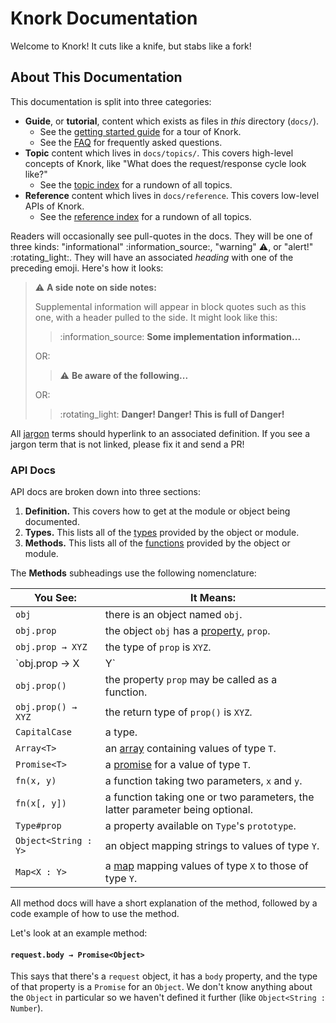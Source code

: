 # Knork Documentation

Welcome to Knork! It cuts like a knife, but stabs like a fork!

## About This Documentation

This documentation is split into three categories:

* **Guide**, or **tutorial**, content which exists as files in _this_ 
  directory (`docs/`).
  * See the [getting started guide][guide-getting-started] for a tour of Knork.
  * See the [FAQ][guide-faq] for frequently asked questions.
* **Topic** content which lives in `docs/topics/`. This covers high-level
  concepts of Knork, like "What does the request/response cycle look like?"
  * See the [topic index][topic-index] for a rundown of all topics.
* **Reference** content which lives in `docs/reference`. This covers low-level
  APIs of Knork.
  * See the [reference index][ref-index] for a rundown of all topics.

Readers will occasionally see pull-quotes in the docs. They will be one of
three kinds: "informational" :information\_source:, "warning" :warning:, or
"alert!" :rotating\_light:. They will have an associated _heading_ with one
of the preceding emoji. Here's how it looks:

> :warning: **A side note on side notes:**
>
> Supplemental information will appear in block quotes such as this one, with
> a header pulled to the side. It might look like this:
>
> > :information\_source: **Some implementation information...**
>
> OR:
>
> > :warning: **Be aware of the following...**
>
> OR:
>
> > :rotating\_light: **Danger! Danger! This is full of Danger!**

All [jargon][def-jargon] terms should hyperlink to an associated definition. If
you see a jargon term that is not linked, please fix it and send a PR!

### API Docs

API docs are broken down into three sections:

1. **Definition.** This covers how to get at the module or object being
   documented.
2. **Types.** This lists all of the [types][def-types] provided by the object
   or module.
3. **Methods.** This lists all of the [functions][def-functions] provided by
   the object or module.

The **Methods** subheadings use the following nomenclature:

| **You See:**         | **It Means:**                                                                 |
| -------------------- | ----------------------------------------------------------------------------- |
| `obj`                | there is an object named `obj`.                                               |
| `obj.prop`           | the object `obj` has a [property][def-property], `prop`.                      |
| `obj.prop → XYZ`     | the type of `prop` is `XYZ`.                                                  |
| `obj.prop → X | Y`   | the type of `prop` is _either_ `X` **or** `Y`.                                |
| `obj.prop()`         | the property `prop` may be called as a function.                              |
| `obj.prop() → XYZ`   | the return type of `prop()` is `XYZ`.                                         |
| `CapitalCase`        | a type.                                                                       |
| `Array<T>`           | an [array][def-array] containing values of type `T`.                          |
| `Promise<T>`         | a [promise][def-promise] for a value of type `T`.                             |
| `fn(x, y)`           | a function taking two parameters, `x` and `y`.                                |
| `fn(x[, y])`         | a function taking one or two parameters, the latter parameter being optional. |
| `Type#prop`          | a property available on `Type`'s `prototype`.                                 |
| `Object<String : Y>` | an object mapping strings to values of type `Y`.                              |
| `Map<X : Y>`         | a [map][def-map] mapping values of type `X` to those of type `Y`.             |

All method docs will have a short explanation of the method, followed by a code
example of how to use the method.

Let's look at an example method:

#### `request.body → Promise<Object>`

This says that there's a `request` object, it has a `body` property, and the
type of that property is a `Promise` for an `Object`. We don't know anything
about the `Object` in particular so we haven't defined it further (like
`Object<String : Number`).

[def-jargon]: https://en.wikipedia.org/wiki/Jargon

[guide-getting-started]: ./getting-started.md

[guide-faq]: ./faq.md

[topic-index]: ./topics/README.md

[ref-index]: ./reference/README.md

[def-types]: https://developer.mozilla.org/en-US/docs/Web/JavaScript/Data_structures

[def-functions]: https://developer.mozilla.org/en-US/docs/Web/JavaScript/Reference/Global_Objects/Function

[def-property]: https://developer.mozilla.org/en-US/docs/Web/JavaScript/Data_structures#Properties

[def-array]: https://developer.mozilla.org/en-US/docs/Web/JavaScript/Reference/Global_Objects/Array

[def-promise]: https://developer.mozilla.org/en-US/docs/Web/JavaScript/Reference/Global_Objects/Promise

[def-map]: https://developer.mozilla.org/en-US/docs/Web/JavaScript/Reference/Global_Objects/Map
